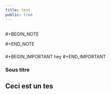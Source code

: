 ```yaml
---
title: test
public: true
---
```

##
#+BEGIN_NOTE

#+END_NOTE
###
#+BEGIN_IMPORTANT
hey
#+END_IMPORTANT
### Sous titre

## Ceci est un tes
